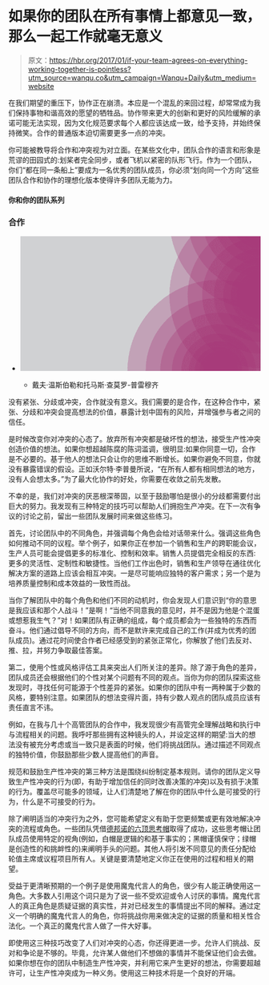 # 如果你的团队在所有事情上都意见一致，那么一起工作就毫无意义

> 原文：<https://hbr.org/2017/01/if-your-team-agrees-on-everything-working-together-is-pointless?utm_source=wanqu.co&utm_campaign=Wanqu+Daily&utm_medium=website>

在我们期望的重压下，协作正在崩溃。本应是一个混乱的来回过程，却常常成为我们保持事物和谐高效的愿望的牺牲品。协作带来更大的创新和更好的风险缓解的承诺可能无法实现，因为文化规范要求每个人都应该达成一致，给予支持，并始终保持微笑。合作的普通版本迫切需要更多一点的冲突。

你可能被教导将合作和冲突视为对立面。在某些文化中，团队合作的语言和形象是荒谬的田园式的:划桨者完全同步，或者飞机以紧密的队形飞行。作为一个团队，你们“都在同一条船上”要成为一名优秀的团队成员，你必须“划向同一个方向”这些团队合作和协作的理想化版本使得许多团队无能为力。

 #### 你和你的团队系列

### 合作

*   ![](img/8ca20d37f754679fa92ec86887421c2f.png)

    *   戴夫·温斯伯勒和托马斯·查莫罗-普雷穆齐 

没有紧张、分歧或冲突，合作就没有意义。我们需要的是合作，在这种合作中，紧张、分歧和冲突会提高想法的价值，暴露计划中固有的风险，并增强参与者之间的信任。

是时候改变你对冲突的心态了。放弃所有冲突都是破坏性的想法，接受生产性冲突创造价值的想法。如果你想超越陈腐的陈词滥调，很明显:如果你同意一切，合作是不必要的。基于他人的想法只会让你的思维不断增长。如果你避免不同意，你就没有暴露错误的假设。正如沃尔特·李普曼所说，“在所有人都有相同想法的地方，没有人会想太多。”为了最大化协作的好处，你需要在收敛之前先发散。

不幸的是，我们对冲突的厌恶根深蒂固，以至于鼓励哪怕是很小的分歧都需要付出巨大的努力。我发现有三种特定的技巧可以帮助人们拥抱生产冲突。在下一次有争议的讨论之前，留出一些团队发展时间来做这些练习。

首先，讨论团队中的不同角色，并强调每个角色会给对话带来什么。强调这些角色如何推动不同的议程。举个例子，如果你正在参加一个销售和生产的跨职能会议，生产人员可能会提倡更多的标准化、控制和效率。销售人员提倡完全相反的东西:更多的灵活性、定制性和敏捷性。当他们工作出色时，销售和生产领导在通往优化解决方案的道路上应该会相互冲突。一是尽可能响应独特的客户需求；另一个是为培养质量控制和成本效益的一致性而战。

当你了解团队中的每个角色和他们不同的动机时，你会发现人们意识到“你的意思是我应该和那个人战斗！”是啊！“当他不同意我的意见时，并不是因为他是个混蛋或想惹我生气？”对！如果团队有正确的组成，每个成员都会为一些独特的东西而奋斗。他们通过倡导不同的方向，而不是默许来完成自己的工作(并成为优秀的团队成员)。通过花时间使合作者已经感受到的紧张正常化，你解放了他们去反对、推、拉，并努力争取最佳答案。

第二，使用个性或风格评估工具来突出人们所关注的差异。除了源于角色的差异，团队成员还会根据他们的个性对某个问题有不同的观点。当你为你的团队探索这些发现时，寻找任何可能源于个性差异的紧张。如果你的团队中有一两种属于少数的风格，要特别注意。如果团队的想法变得片面，持有少数人观点的团队成员应该有责任直言不讳。

例如，在我与几十个高管团队的合作中，我发现很少有高管完全理解战略和执行中与流程相关的问题。我呼吁那些拥有这种镜头的人，并设定这样的期望:当大的想法没有被充分考虑或当一致只是表面的时候，他们将挑战团队。通过描述不同观点的独特价值，你鼓励那些少数人提高他们的声音。

规范和鼓励生产性冲突的第三种方法是围绕纠纷制定基本规则。请你的团队定义导致生产性冲突的行为(即，有助于增加信任的同时改善决策的冲突)以及有损于决策的行为。覆盖尽可能多的领域，让人们清楚地了解在你的团队中什么是可接受的行为，什么是不可接受的行为。

除了阐明适当的冲突行为之外，您可能希望定义有助于您更频繁或更有效地解决冲突的流程或角色。一些团队凭借[德邦诺的六顶思考帽](https://en.wikipedia.org/wiki/Six_Thinking_Hats)取得了成功，这些思考帽让团队成员使用特定的视角(例如，白帽是逻辑的和基于事实的；黑帽谨慎保守；绿帽是创造性的和挑衅性的)来阐明手头的问题。其他人将引发不同意见的责任分配给轮值主席或议程项目所有人。关键是要清楚地定义你正在使用的过程和相关的期望。

受益于更清晰预期的一个例子是使用魔鬼代言人的角色，很少有人能正确使用这一角色。大多数人引用这个词只是为了说一些不受欢迎或令人讨厌的事情。魔鬼代言人的真正角色是质疑证据的真实性，并对已经发生的事情提出不同的解释。通过定义一个明确的魔鬼代言人的角色，你将挑战你用来做决定的证据的质量和相关性合法化。一个真正的魔鬼代言人做了一件大好事。

即使用这三种技巧改变了人们对冲突的心态，你还得更进一步。允许人们挑战、反对和争论是不够的。毕竟，允许某人做他们不想做的事情并不能保证他们会去做。如果你想在你的团队中制造生产性冲突，并利用它来产生更好的想法，你需要超越许可，让生产性冲突成为一种义务。使用这三种技术将是一个良好的开端。